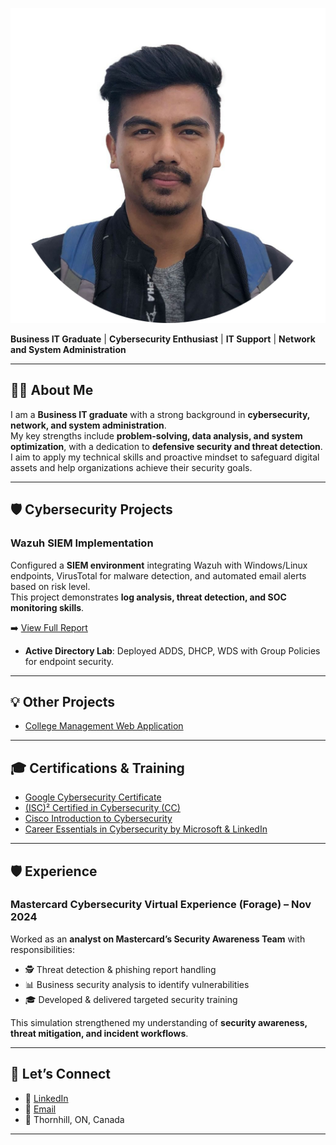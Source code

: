 ![Amit Thakuri](/assets/dp.jpeg)

**Business IT Graduate** | **Cybersecurity Enthusiast** | **IT Support** | **Network and System Administration**

---

## 👨‍💻 About Me
I am a **Business IT graduate** with a strong background in **cybersecurity, network, and system administration**.  
My key strengths include **problem-solving, data analysis, and system optimization**, with a dedication to **defensive security and threat detection**.  
I aim to apply my technical skills and proactive mindset to safeguard digital assets and help organizations achieve their security goals.  

---

## 🛡 Cybersecurity Projects

### Wazuh SIEM Implementation
Configured a **SIEM environment** integrating Wazuh with Windows/Linux endpoints, VirusTotal for malware detection, and automated email alerts based on risk level.  
This project demonstrates **log analysis, threat detection, and SOC monitoring skills**.  

➡️ [View Full Report](./projects/wazuh-siem/index.md)

- **Active Directory Lab**: Deployed ADDS, DHCP, WDS with Group Policies for endpoint security.  

---

## 💡 Other Projects
- [College Management Web Application](https://github.com/amitt46/web700-assignment4.git)

---

## 🎓 Certifications & Training
- [Google Cybersecurity Certificate](https://www.credly.com/badges/763a4f6d-e22a-47b4-8b62-81cf130da1c8/linked_in_profile)  
- [(ISC)² Certified in Cybersecurity (CC)](https://www.credly.com/badges/eb9f85ee-7526-4b35-9a88-85c4cac7fbc6/public_url)  
- [Cisco Introduction to Cybersecurity](https://www.credly.com/badges/c26529c0-8500-4e4b-929e-90637148f9ff/linked_in_profile)  
- [Career Essentials in Cybersecurity by Microsoft & LinkedIn](https://www.linkedin.com/learning/certificates/a4f846ed9cff0975b4a097c22167e428955cca4d8c36173bccec8ec396cb9885?u=2169170)  

---

## 🛡 Experience
### Mastercard Cybersecurity Virtual Experience (Forage) – Nov 2024  
Worked as an **analyst on Mastercard’s Security Awareness Team** with responsibilities:  
- 🕵️ Threat detection & phishing report handling  
- 📊 Business security analysis to identify vulnerabilities  
- 🎓 Developed & delivered targeted security training  

This simulation strengthened my understanding of **security awareness, threat mitigation, and incident workflows**.  

---

## 🌱 Let’s Connect
- 🔗 [LinkedIn](https://www.linkedin.com/in/amitt46)  
- 📧 [Email](mailto:amitsinghthakuri80@gmail.com)  
- 📍 Thornhill, ON, Canada  

---
